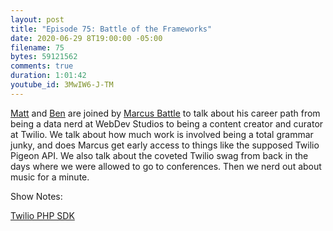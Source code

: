 ```yaml
---
layout: post
title: "Episode 75: Battle of the Frameworks"
date: 2020-06-29 8T19:00:00 -05:00
filename: 75
bytes: 59121562
comments: true
duration: 1:01:42
youtube_id: 3MwIW6-J-TM
---
```


[Matt](https://twitter.com/matthewtrask) and [Ben](https://twitter.com/benedmunds) are joined by [Marcus Battle](https://twitter.com/themarcusbattle) to talk about his career path from being a data nerd at WebDev Studios to being a content creator and curator at Twilio. We talk about how much work is involved being a total grammar junky, and does Marcus get early access to things like the supposed Twilio Pigeon API. We also talk about the coveted Twilio swag from back in the days where we were allowed to go to conferences. Then we nerd out about music for a minute.

Show Notes:

[Twilio PHP SDK](https://www.twilio.com/docs/libraries/php)
